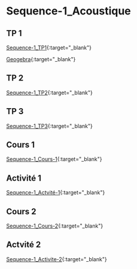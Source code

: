 # Sequence-1_Acoustique

## TP 1

[Sequence-1_TP1](./2_Physique-Chimie_Seq1_TP1.pdf){:target="_blank"}

[Geogebra](./geogebra-export2.html){:target="_blank"}

## TP 2

[Sequence-1_TP2](./2_Physique-Chimie_Seq1_TP2.pdf){:target="_blank"}

## TP 3

[Sequence-1_TP3](./2_Physique-Chimie_Seq1_TP3.pdf){:target="_blank"}

## Cours 1

[Sequence-1_Cours-1](./2_Physique-Chimie_Seq1_Co1.pdf){:target="_blank"}

## Activité 1

[Sequence-1_Actvité-1](./2_Physique-Chimie_Seq1_Act1.pdf){:target="_blank"}

## Cours 2

[Sequence-1_Cours-2](./2_Physique-Chimie_Seq1_Co2.pdf){:target="_blank"}

## Actvité 2

[Sequence-1_Activite-2](https://learningapps.com){:target="_blank"}
